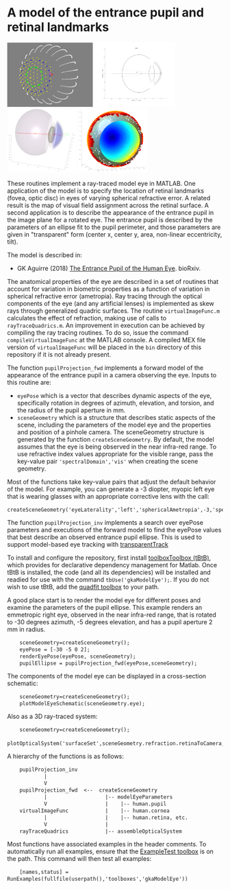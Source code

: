 # A model of the entrance pupil and retinal landmarks

<p float="left">
  <img src="img/renderEyePose.png" height="150" />
  <img src="img/modelEyeSchematic.png" height="150" />
  <img src="img/opticalSystem3D.png" height="150" /> 
  <img src="img/visualFieldMap.png" height="150" />
</p>


These routines implement a ray-traced model eye in MATLAB. One application of the model is to specify the location of retinal landmarks (fovea, optic disc) in eyes of varying spherical refractive error. A related result is the map of visual field assignment across the retinal surface. A second application is to describe the appearance of the entrance pupil in the image plane for a rotated eye. The entrance pupil is described by the parameters of an ellipse fit to the pupil perimeter, and those parameters are given in "transparent" form (center x, center y, area, non-linear eccentricity, tilt).

The model is described in:

 * GK Aguirre (2018) [The Entrance Pupil of the Human Eye](https://www.biorxiv.org/content/early/2018/05/18/325548). bioRxiv.

The anatomical properties of the eye are described in a set of routines that account for variation in biometric properties as a function of variation in spherical refractive error (ametropia). Ray tracing through the optical components of the eye (and any artificial lenses) is implemented as skew rays through generalized quadric surfaces. The routine `virtualImageFunc.m` calculates the effect of refraction, making use of calls to `rayTraceQuadrics.m`. An improvement in execution can be achieved by compiling the ray tracing routines. To do so, issue the command `compileVirtualImageFunc` at the MATLAB console. A compiled MEX file version of `virtualImageFunc` will be placed in the `bin` directory of this repository if it is not already present.

The function `pupilProjection_fwd` implements a forward model of the appearance of the entrance pupil in a camera observing the eye. Inputs to this routine are:
 * `eyePose` which is a vector that describes dynamic aspects of the eye, specifically rotation in degrees of azimuth, elevation, and torsion, and the radius of the pupil aperture in mm.
 * `sceneGeometry` which is a structure that describes static aspects of the scene, including the parameters of the model eye and the properties and position of a pinhole camera. The sceneGeometry structure is generated by the function `createSceneGeometry`. By default, the model assumes that the eye is being observed in the near infra-red range. To use refractive index values appropriate for the visible range, pass the key-value pair `'spectralDomain','vis'` when creating the scene geometry.

Most of the functions take key-value pairs that adjust the default behavior of the model. For example, you can generate a -3 diopter, myopic left eye that is wearing glasses with an appropriate corrective lens with the call:
```
createSceneGeometry('eyeLaterality','left','sphericalAmetropia',-3,'spectacleLens',-3)`.
```

The function `pupilProjection_inv` implements a search over eyePose parameters and executions of the forward model to find the eyePose values that best describe an observed entrance pupil ellipse. This is used to support model-based eye tracking with [transparentTrack](https://github.com/gkaguirrelab/transparentTrack)

To install and configure the repository, first install [toolboxToolbox (tBtB)](https://github.com/ToolboxHub/ToolboxToolbox), which provides for declarative dependency management for Matlab. Once tBtB is installed, the code (and all its dependencies) will be installed and readied for use with the command `tbUse('gkaModelEye');`. If you do not wish to use tBtB, add the [quadfit toolbox](https://www.mathworks.com/matlabcentral/fileexchange/45356-fitting-quadratic-curves-and-surfaces) to your path.

A good place start is to render the model eye for different poses and examine the parameters of the pupil ellipse. This example renders an emmetropic right eye, observed in the near infra-red range, that is rotated to -30 degrees azimuth, -5 degrees elevation, and has a pupil aperture 2 mm in radius.
```
    sceneGeometry=createSceneGeometry();
    eyePose = [-30 -5 0 2];
    renderEyePose(eyePose, sceneGeometry);
    pupilEllipse = pupilProjection_fwd(eyePose,sceneGeometry);
```

The components of the model eye can be displayed in a cross-section schematic:
```
    sceneGeometry=createSceneGeometry();
    plotModelEyeSchematic(sceneGeometry.eye);
```

Also as a 3D ray-traced system:
```
    sceneGeometry=createSceneGeometry();
    plotOpticalSystem('surfaceSet',sceneGeometry.refraction.retinaToCamera,'addLighting',true);
```


A hierarchy of the functions is as follows:
```
    pupilProjection_inv
            |
            V
    pupilProjection_fwd  <--  createSceneGeometry
            |                   |-- modelEyeParameters
            V                   |    |-- human.pupil
    virtualImageFunc            |    |-- human.cornea
            |                   |    |-- human.retina, etc.
            V                   |    
    rayTraceQuadrics            |-- assembleOpticalSystem
```

Most functions have associated examples in the header comments. To automatically run all examples, ensure that the [ExampleTest toolbox](https://github.com/isetbio/ExampleTestToolbox.git) is on the path. This command will then test all examples:
```
	[names,status] = RunExamples(fullfile(userpath(),'toolboxes','gkaModelEye'))
```

